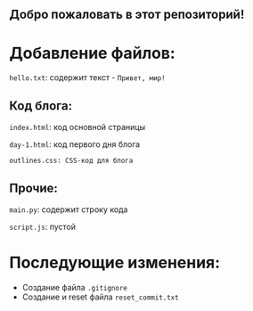 ## Добро пожаловать в этот репозиторий!


# Добавление файлов:
`hello.txt`: содержит текст -  `Привет, мир!`

## Код блога:	
`index.html`: код основной страницы

`day-1.html`: код первого дня блога

`outlines.css: CSS-код для блога`

## Прочие:
`main.py`: содержит строку кода

`script.js`: пустой


# Последующие изменения:
- Создание файла `.gitignore`
- Создание и reset файла `reset_commit.txt`
